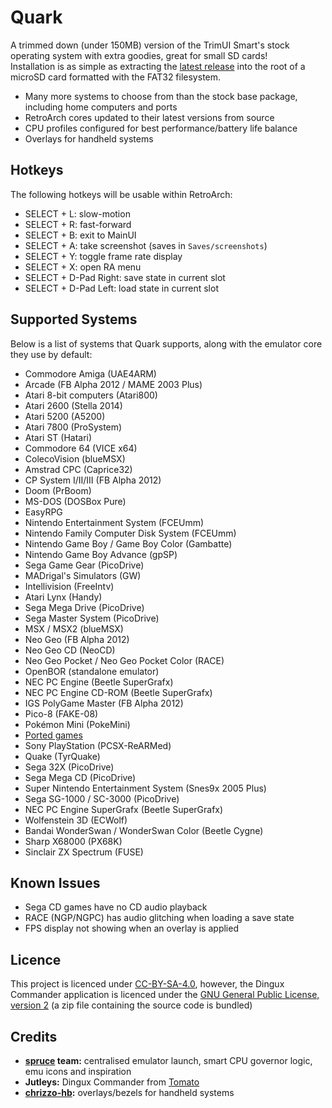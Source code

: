# Quark

A trimmed down (under 150MB) version of the TrimUI Smart's stock operating system with extra goodies, great for small SD cards!  
Installation is as simple as extracting the [latest release](https://github.com/cobaltgit/Quark/releases/latest) into the root of a microSD card formatted with the FAT32 filesystem.

* Many more systems to choose from than the stock base package, including home computers and ports
* RetroArch cores updated to their latest versions from source
* CPU profiles configured for best performance/battery life balance
* Overlays for handheld systems

## Hotkeys

The following hotkeys will be usable within RetroArch:

* SELECT + L: slow-motion
* SELECT + R: fast-forward
* SELECT + B: exit to MainUI
* SELECT + A: take screenshot (saves in `Saves/screenshots`)
* SELECT + Y: toggle frame rate display
* SELECT + X: open RA menu
* SELECT + D-Pad Right: save state in current slot
* SELECT + D-Pad Left: load state in current slot

## Supported Systems

Below is a list of systems that Quark supports, along with the emulator core they use by default:

* Commodore Amiga (UAE4ARM)
* Arcade (FB Alpha 2012 / MAME 2003 Plus)
* Atari 8-bit computers (Atari800)
* Atari 2600 (Stella 2014)
* Atari 5200 (A5200)
* Atari 7800 (ProSystem)
* Atari ST (Hatari)
* Commodore 64 (VICE x64)
* ColecoVision (blueMSX)
* Amstrad CPC (Caprice32)
* CP System I/II/III (FB Alpha 2012)
* Doom (PrBoom)
* MS-DOS (DOSBox Pure)
* EasyRPG
* Nintendo Entertainment System (FCEUmm)
* Nintendo Family Computer Disk System (FCEUmm)
* Nintendo Game Boy / Game Boy Color (Gambatte)
* Nintendo Game Boy Advance (gpSP)
* Sega Game Gear (PicoDrive)
* MADrigal's Simulators (GW)
* Intellivision (FreeIntv)
* Atari Lynx (Handy)
* Sega Mega Drive (PicoDrive)
* Sega Master System (PicoDrive)
* MSX / MSX2 (blueMSX)
* Neo Geo (FB Alpha 2012)
* Neo Geo CD (NeoCD)
* Neo Geo Pocket / Neo Geo Pocket Color (RACE)
* OpenBOR (standalone emulator)
* NEC PC Engine (Beetle SuperGrafx)
* NEC PC Engine CD-ROM (Beetle SuperGrafx)
* IGS PolyGame Master (FB Alpha 2012)
* Pico-8 (FAKE-08)
* Pokémon Mini (PokeMini)
* [Ported games](https://github.com/cobaltgit/Quark-Ports)
* Sony PlayStation (PCSX-ReARMed)
* Quake (TyrQuake)
* Sega 32X (PicoDrive)
* Sega Mega CD (PicoDrive)
* Super Nintendo Entertainment System (Snes9x 2005 Plus)
* Sega SG-1000 / SC-3000 (PicoDrive)
* NEC PC Engine SuperGrafx (Beetle SuperGrafx)
* Wolfenstein 3D (ECWolf)
* Bandai WonderSwan / WonderSwan Color (Beetle Cygne)
* Sharp X68000 (PX68K)
* Sinclair ZX Spectrum (FUSE)

## Known Issues

* Sega CD games have no CD audio playback
* RACE (NGP/NGPC) has audio glitching when loading a save state
* FPS display not showing when an overlay is applied

## Licence

This project is licenced under [CC-BY-SA-4.0](https://creativecommons.org/licenses/by-sa/4.0/deed.en), however, the Dingux Commander application is licenced under the [GNU General Public License, version 2](https://www.gnu.org/licenses/old-licenses/gpl-2.0.en.html) (a zip file containing the source code is bundled)

## Credits

* **[spruce](https://github.com/spruceUI) team:** centralised emulator launch, smart CPU governor logic, emu icons and inspiration
* **Jutleys:** Dingux Commander from [Tomato](https://github.com/Jutleys/Trimui-Smart-Tomato)
* **[chrizzo-hb](https://github.com/chrizzo-hb/knulli-bezels):** overlays/bezels for handheld systems